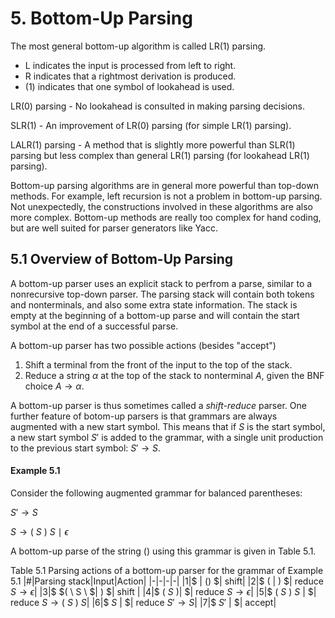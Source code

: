 # 5. Bottom-Up Parsing
The most general bottom-up algorithm is called LR(1) parsing.
- L indicates the input is processed from left to right.
- R indicates that a rightmost derivation is produced.
- (1) indicates that one symbol of lookahead is used.

LR(0) parsing - No lookahead is consulted in making parsing decisions.

SLR(1) - An improvement of LR(0) parsing (for simple LR(1) parsing).

LALR(1) parsing - A method that is slightly more powerful than SLR(1) parsing but less complex than general LR(1) parsing (for lookahead LR(1) parsing).

Bottom-up parsing algorithms are in general more powerful than top-down methods. For example, left recursion is not a problem in bottom-up parsing. Not unexpectedly, the constructions involved in these algorithms are also more complex. Bottom-up methods are really too complex for hand coding, but are well suited for parser generators like Yacc.

## 5.1 Overview of Bottom-Up Parsing
A bottom-up parser uses an explicit stack to perfrom a parse, similar to a nonrecursive top-down parser. The parsing stack will contain both tokens and nonterminals, and also some extra state information. The stack is empty at the beginning of a bottom-up parse and will contain the start symbol at the end of a successful parse.

A bottom-up parser has two possible actions (besides "accept")
1. Shift a terminal from the front of the input to the top of the stack.
2. Reduce a string $\alpha$ at the top of the stack to nonterminal $A$, given the BNF choice $A \rightarrow \alpha$.

A bottom-up parser is thus sometimes called a *shift-reduce* parser. One further feature of botom-up parsers is that grammars are always augmented with a new start symbol. This means that if $S$ is the start symbol, a new start symbol $S'$ is added to the grammar, with a single unit production to the previous start symbol: $S' \rightarrow S$.


#### Example 5.1
Consider the following augmented grammar for balanced parentheses:

$S' \rightarrow S$

$S \rightarrow ( \ S \ ) \ S \ \mid \ \epsilon$

A bottom-up parse of the string () using this grammar is given in Table 5.1.

Table 5.1 Parsing actions of a bottom-up parser for the grammar of Example 5.1
|#|Parsing stack|Input|Action|
|-|-|-|-|
|1|\$ | $( )$     $| shift|
|2|\$ $($ | $)$ $| reduce $S \rightarrow \epsilon$|
|3|\$ $( \ S \  $| $)$ $| shift |
|4|\$ $( \ S \ )$| $| reduce $S \rightarrow \epsilon$|
|5|\$ $( \ S \ ) \ S$ | $| reduce $S \rightarrow ( \ S \ ) \ S$|
|6|\$ $S$ | $| reduce $S' \rightarrow S$|
|7|\$ $S'$ | $| accept|


